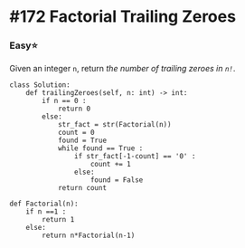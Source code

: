 # \#172 Factorial Trailing Zeroes

### Easy:star:

 Given an integer `n`, return _the number of trailing zeroes in `n!`_.

```text
class Solution:
    def trailingZeroes(self, n: int) -> int:
        if n == 0 :
            return 0
        else:
            str_fact = str(Factorial(n))
            count = 0
            found = True
            while found == True :
                if str_fact[-1-count] == '0' :
                    count += 1
                else:
                    found = False
            return count
    
def Factorial(n):
    if n ==1 :
        return 1
    else:
        return n*Factorial(n-1)
```



